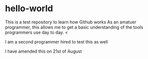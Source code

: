# hello-world
This is a test repository to learn how Github works
As an amatuer programmer, this allows me to get a basic understanding of the tools
programmers use day to day. 
<

I am a second programmer hired to test this as well

I have amended this on 21st of August

